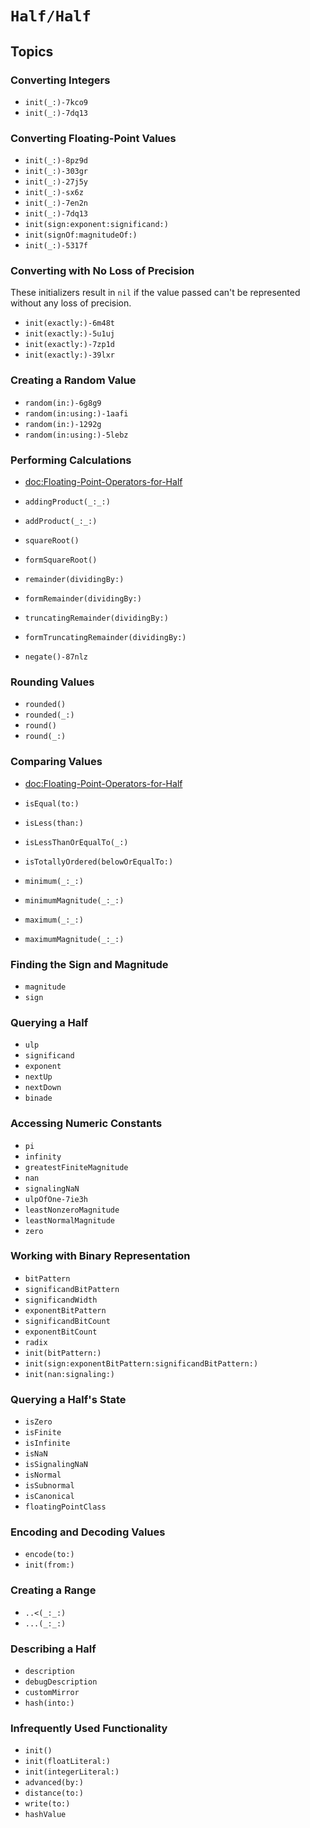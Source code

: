 # ``Half/Half``

## Topics

### Converting Integers

- ``init(_:)-7kco9``
- ``init(_:)-7dq13``

### Converting Floating-Point Values

- ``init(_:)-8pz9d``
- ``init(_:)-303gr``
- ``init(_:)-27j5y``
- ``init(_:)-sx6z``
- ``init(_:)-7en2n``
- ``init(_:)-7dq13``
- ``init(sign:exponent:significand:)``
- ``init(signOf:magnitudeOf:)``
- ``init(_:)-5317f``

### Converting with No Loss of Precision

These initializers result in `nil` if the value passed can't be represented without any loss of precision.

- ``init(exactly:)-6m48t``
- ``init(exactly:)-5u1uj``
- ``init(exactly:)-7zp1d``
- ``init(exactly:)-39lxr``

### Creating a Random Value

- ``random(in:)-6g8g9``
- ``random(in:using:)-1aafi``
- ``random(in:)-1292g``
- ``random(in:using:)-5lebz``

### Performing Calculations

- <doc:Floating-Point-Operators-for-Half>

- ``addingProduct(_:_:)``
- ``addProduct(_:_:)``
- ``squareRoot()``
- ``formSquareRoot()``
- ``remainder(dividingBy:)``
- ``formRemainder(dividingBy:)``
- ``truncatingRemainder(dividingBy:)``
- ``formTruncatingRemainder(dividingBy:)``
- ``negate()-87nlz``

### Rounding Values

- ``rounded()``
- ``rounded(_:)``
- ``round()``
- ``round(_:)``

### Comparing Values

- <doc:Floating-Point-Operators-for-Half>

- ``isEqual(to:)``
- ``isLess(than:)``
- ``isLessThanOrEqualTo(_:)``
- ``isTotallyOrdered(belowOrEqualTo:)``
- ``minimum(_:_:)``
- ``minimumMagnitude(_:_:)``
- ``maximum(_:_:)``
- ``maximumMagnitude(_:_:)``

### Finding the Sign and Magnitude

- ``magnitude``
- ``sign``

### Querying a Half

- ``ulp``
- ``significand``
- ``exponent``
- ``nextUp``
- ``nextDown``
- ``binade``

### Accessing Numeric Constants

- ``pi``
- ``infinity``
- ``greatestFiniteMagnitude``
- ``nan``
- ``signalingNaN``
- ``ulpOfOne-7ie3h``
- ``leastNonzeroMagnitude``
- ``leastNormalMagnitude``
- ``zero``

### Working with Binary Representation

- ``bitPattern``
- ``significandBitPattern``
- ``significandWidth``
- ``exponentBitPattern``
- ``significandBitCount``
- ``exponentBitCount``
- ``radix``
- ``init(bitPattern:)``
- ``init(sign:exponentBitPattern:significandBitPattern:)``
- ``init(nan:signaling:)``

### Querying a Half's State

- ``isZero``
- ``isFinite``
- ``isInfinite``
- ``isNaN``
- ``isSignalingNaN``
- ``isNormal``
- ``isSubnormal``
- ``isCanonical``
- ``floatingPointClass``

### Encoding and Decoding Values

- ``encode(to:)``
- ``init(from:)``

### Creating a Range

- ``..<(_:_:)``
- ``...(_:_:)``

### Describing a Half

- ``description``
- ``debugDescription``
- ``customMirror``
- ``hash(into:)``

### Infrequently Used Functionality

- ``init()``
- ``init(floatLiteral:)``
- ``init(integerLiteral:)``
- ``advanced(by:)``
- ``distance(to:)``
- ``write(to:)``
- ``hashValue``

<!-- Copyright (c) 2023 SomeRandomiOSDev. All Rights Reserved. -->
